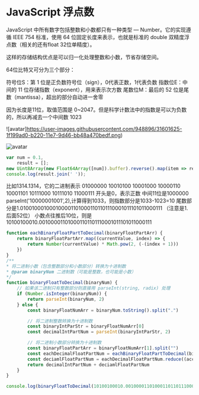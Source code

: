 # JavaScript 浮点数

JavaScript 中所有数字包括整数和小数都只有一种类型 — Number。它的实现遵循 IEEE 754 标准，使用 64 位固定长度来表示，也就是标准的 double 双精度浮点数（相关的还有float 32位单精度）。

这样的存储结构优点是可以归一化处理整数和小数，节省存储空间。

64位比特又可分为三个部分：

符号位S：第 1 位是正负数符号位（sign），0代表正数，1代表负数
指数位E：中间的 11 位存储指数（exponent），用来表示次方数
尾数位M：最后的 52 位是尾数（mantissa），超出的部分自动进一舍零


因为长度是11位，取值范围是 0~2047。但是科学计数法中的指数是可以为负数的，所以再减去一个中间数 1023

![avatar]https://user-images.githubusercontent.com/948896/31601625-1f199ad0-b220-11e7-9d46-bb48a470bedf.png)


![avatar](https://user-images.githubusercontent.com/948896/31601584-f65ed43e-b21f-11e7-8755-c99b48e5134c.png)

```js
var num = 0.1,
    result = [];
new Uint8Array(new Float64Array([num]).buffer).reverse().map(item => result.push(item.toString(2).padStart(8, '0')));
console.log(result.join(' '));
```

比如1314.1314，它的二进制表示
01000000 10010100 10001000 10000110 10001101 10111000 10111010 11000111
开头是0，表示正数
中间11位是1000000 parseInt('10000001001',2),计算得到1033，则指数部分是1033-1023=10
尾数部分是1.0100100010001000011010001101101110001011101011000111 （注意是1.后面52位）
小数点往推后10位，则是10100100010.001000011010001101101110001011101011000111 

```js
function eachBinaryFloatPartToDecimal(binaryFloatPartArr) {
    return binaryFloatPartArr.map((currentValue, index) => {
        return Number(currentValue) * Math.pow(2, (-(index + 1)))
    })
}
/**
* 将二进制小数（包含整数部分和小数部分）转换为十进制数
* @param binaryNum 二进制数（可能是整数，也可能是小数）
*/
function binaryFloatToDecimal(binaryNum) {
    // 如果该二进制只有整数部分则直接用 parseInt(string, radix) 处理
    if (Number.isInteger(binaryNum)) {
        return parseInt(binaryNum, 2)
    } else {
        const binaryFloatNumArr = binaryNum.toString().split(".")

        // 将二进制整数转换为十进制数
        const binaryIntParStr = binaryFloatNumArr[0]
        const decimalIntPartNum = parseInt(binaryIntParStr, 2)

        // 将二进制小数部分转换为十进制数
        const binaryFloatPartArr = binaryFloatNumArr[1].split("")
        const eachDecimalFloatPartNum = eachBinaryFloatPartToDecimal(binaryFloatPartArr)
        const deciamlFloatPartNum = eachDecimalFloatPartNum.reduce((accumulator, currentValue) => { return accumulator + currentValue })
        return decimalIntPartNum + deciamlFloatPartNum
    }
}

console.log(binaryFloatToDecimal(10100100010.001000011010001101101110001011101011000111))  


```
